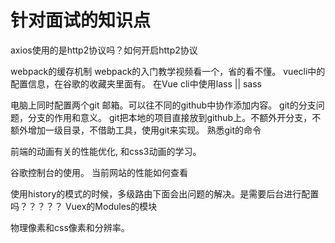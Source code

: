 # 针对面试的知识点

axios使用的是http2协议吗？如何开启http2协议

webpack的缓存机制
webpack的入门教学视频看一个，省的看不懂。
vuecli中的配置信息，在谷歌的收藏夹里面有。
在Vue cli中使用lass || sass

电脑上同时配置两个git 邮箱。可以往不同的github中协作添加内容。
git的分支问题，分支的作用和意义。
git把本地的项目直接放到github上。不额外开分支，不额外增加一级目录，不借助工具，使用git来实现。
熟悉git的命令

前端的动画有关的性能优化, 和css3动画的学习。

谷歌控制台的使用。
当前网站的性能如何查看

使用history的模式的时候，多级路由下面会出问题的解决。是需要后台进行配置吗？？？？？
Vuex的Modules的模块

物理像素和css像素和分辨率。